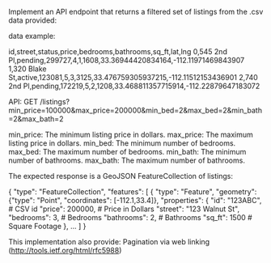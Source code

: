 Implement an API endpoint that returns a filtered set of listings from the .csv data provided:

data example:

id,street,status,price,bedrooms,bathrooms,sq_ft,lat,lng
0,545 2nd Pl,pending,299727,4,1,1608,33.36944420834164,-112.11971469843907
1,320 Blake St,active,123081,5,3,3125,33.476759305937215,-112.11512153436901
2,740 2nd Pl,pending,172219,5,2,1208,33.468811357715914,-112.22879647183072

API:
GET /listings?min_price=100000&max_price=200000&min_bed=2&max_bed=2&min_bath=2&max_bath=2

min_price: The minimum listing price in dollars.
max_price: The maximum listing price in dollars.
min_bed: The minimum number of bedrooms.
max_bed: The maximum number of bedrooms.
min_bath: The minimum number of bathrooms.
max_bath: The maximum number of bathrooms.

The expected response is a GeoJSON FeatureCollection of listings:

{
 "type": "FeatureCollection",
 "features": [
   {
     "type": "Feature",
     "geometry": {"type": "Point", "coordinates": [-112.1,33.4]},
     "properties": {
 "id": "123ABC", # CSV id
 "price": 200000, # Price in Dollars
 "street": "123 Walnut St",
       "bedrooms": 3, # Bedrooms
       "bathrooms": 2, # Bathrooms
       "sq_ft": 1500 # Square Footage
   },
   ...
 ]
}

This implementation also provide: Pagination via web linking (http://tools.ietf.org/html/rfc5988)

